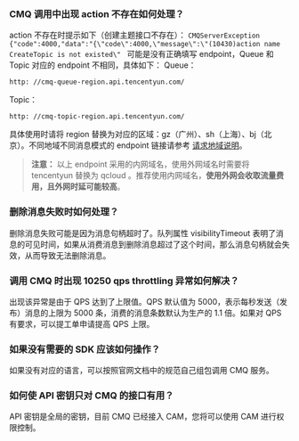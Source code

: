 ### CMQ 调用中出现 action 不存在如何处理？ 
action 不存在时提示如下（创建主题接口不存在）：
`CMQServerException {"code":4000,"data":"{\"code\":4000,\"message\":\"(10430)action name CreateTopic is not existed\" `
可能是没有正确填写 endpoint，Queue 和 Topic 对应的 endpoint 不相同，具体如下： 
Queue： 
``` 
http: //cmq-queue-region.api.tencentyun.com/ 
``` 
Topic： 
``` 
http: //cmq-topic-region.api.tencentyun.com/ 
``` 
具体使用时请将 region 替换为对应的区域：gz（广州）、sh（上海）、bj（北京）。不同地域不同消息模式的 endpoint 链接请参考 [请求地域说明](https://cloud.tencent.com/document/product/406/12667)。 
>**注意：** 
>以上 endpoint 采用的内网域名，使用外网域名时需要将 tencentyun 替换为 qcloud 。推荐使用内网域名，**使用外网会收取流量费用，且外网时延可能较高**。 

### 删除消息失败时如何处理？ 
删除消息失败可能是因为消息句柄超时了。队列属性 visibilityTimeout 表明了消息的可见时间，如果从消费消息到删除消息超过了这个时间，那么消息句柄就会失效，从而导致无法删除消息。 

### 调用 CMQ 时出现 10250 qps throttling 异常如何解决？ 
出现该异常是由于 QPS 达到了上限值。QPS 默认值为 5000，表示每秒发送（发布）消息的上限为 5000 条，消费的消息条数默认为生产的 1.1 倍。如果对 QPS 有要求，可以提工单申请提高 QPS 上限。

### 如果没有需要的 SDK 应该如何操作？
如果没有对应的语言，可以按照官网文档中的规范自己组包调用 CMQ 服务。

### 如何使 API 密钥只对 CMQ 的接口有用？
API 密钥是全局的密钥，目前 CMQ 已经接入 CAM，您将可以使用 CAM 进行权限控制。
